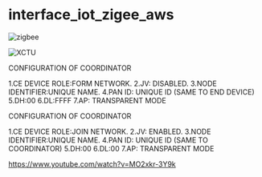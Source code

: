 # interface_iot_zigee_aws


![zigbee](https://user-images.githubusercontent.com/78633686/117525100-75ddc200-afde-11eb-9300-5a7db04e8e72.jpg)




![XCTU](https://user-images.githubusercontent.com/78633686/117525124-842bde00-afde-11eb-844d-533ecb629b93.jpg)




CONFIGURATION OF COORDINATOR

1.CE DEVICE ROLE:FORM NETWORK.
2.JV: DISABLED.
3.NODE IDENTIFIER:UNIQUE NAME.
4.PAN ID: UNIQUE ID (SAME TO END DEVICE)
5.DH:00
6.DL:FFFF
7.AP: TRANSPARENT MODE


CONFIGURATION OF COORDINATOR

1.CE DEVICE ROLE:JOIN NETWORK.
2.JV: ENABLED.
3.NODE IDENTIFIER:UNIQUE NAME.
4.PAN ID: UNIQUE ID (SAME TO COORDINATOR)
5.DH:00
6.DL:00
7.AP: TRANSPARENT MODE




https://www.youtube.com/watch?v=MO2xkr-3Y9k
